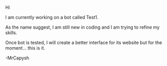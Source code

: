 Hi

I am currently working on a bot called Test1. 

As the name suggest, I am still new in coding and I am trying to refine my skills. 

Once bot is tested, I will create a better interface for its website but for the moment... this is it.

-MrCapysh
